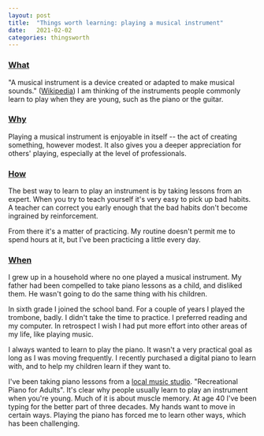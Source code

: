 ```yaml
---
layout: post
title:  "Things worth learning: playing a musical instrument"
date:   2021-02-02
categories: thingsworth
---
```


### [What](#what)

"A musical instrument is a device created or adapted to make musical sounds." ([Wikipedia](https://en.wikipedia.org/wiki/Musical_instrument)) I am thinking of the instruments people commonly learn to play when they are young, such as the piano or the guitar.

### [Why](#why)

Playing a musical instrument is enjoyable in itself -- the act of creating something, however modest. It also gives you a deeper appreciation for others' playing, especially at the level of professionals.

### [How](#how)

The best way to learn to play an instrument is by taking lessons from an expert. When you try to teach yourself it's very easy to pick up bad habits. A teacher can correct you early enough that the bad habits don't become ingrained by reinforcement.

From there it's a matter of practicing. My routine doesn't permit me to spend hours at it, but I've been practicing a little every day.

### [When](#when)

I grew up in a household where no one played a musical instrument. My father had been compelled to take piano lessons as a child, and disliked them. He wasn't going to do the same thing with his children.

In sixth grade I joined the school band. For a couple of years I played the trombone, badly. I didn't take the time to practice. I preferred reading and my computer. In retrospect I wish I had put more effort into other areas of my life, like playing music.

I always wanted to learn to play the piano. It wasn't a very practical goal as long as I was moving frequently. I recently purchased a digital piano to learn with, and to help my children learn if they want to.

I've been taking piano lessons from a [local music studio](https://themusicstudio.com/). "Recreational Piano for Adults". It's clear why people usually learn to play an instrument when you're young. Much of it is about muscle memory. At age 40 I've been typing for the better part of three decades. My hands want to move in certain ways. Playing the piano has forced me to learn other ways, which has been challenging.